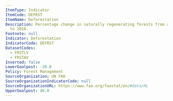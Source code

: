```yaml
---
ItemType: Indicator
ItemCode: DEFRST
ItemName: Deforestation
Description: Percentage change in naturally regenerating forests from a 1990’s average
  to 2018.
Footnote: null
Indicator: Deforestation
IndicatorCode: DEFRST
DatasetCodes:
  - FRSTLV
  - FRSTAV
Inverted: false
LowerGoalpost: -20.0
Policy: Forest Management
SourceOrganization: UN FAO
SourceOrganizationIndicatorCode: null
SourceOrganizationURL: https://www.fao.org/faostat/en/#data/RL
UpperGoalpost: 40.0
---
```



